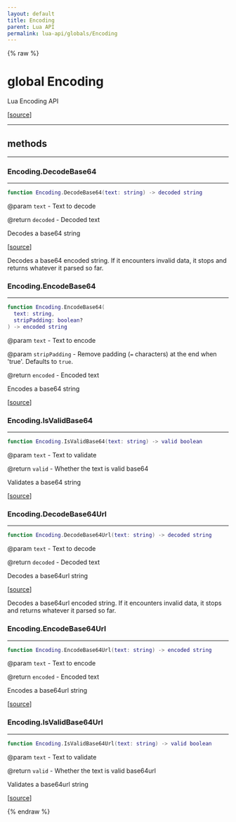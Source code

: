 ```yaml
---
layout: default
title: Encoding
parent: Lua API
permalink: lua-api/globals/Encoding
---
```


{% raw %}

# global Encoding


Lua Encoding API

[<a href="https://github.com/beyond-all-reason/RecoilEngine/blob/b29554ca8a91605fa235eafe60ad740783359665/rts/Lua/LuaEncoding.cpp#L22-L25" target="_blank">source</a>]







---

## methods
---

### Encoding.DecodeBase64
---
```lua
function Encoding.DecodeBase64(text: string) -> decoded string
```
@param `text` - Text to decode


@return `decoded` - Decoded text





Decodes a base64 string

[<a href="https://github.com/beyond-all-reason/RecoilEngine/blob/b29554ca8a91605fa235eafe60ad740783359665/rts/Lua/LuaEncoding.cpp#L41-L50" target="_blank">source</a>]

Decodes a base64 encoded string. If it encounters
invalid data, it stops and returns whatever it parsed so far.








### Encoding.EncodeBase64
---
```lua
function Encoding.EncodeBase64(
  text: string,
  stripPadding: boolean?
) -> encoded string
```
@param `text` - Text to encode

@param `stripPadding` - Remove padding (`=` characters) at the end when 'true'. Defaults to `true`.


@return `encoded` - Encoded text





Encodes a base64 string

[<a href="https://github.com/beyond-all-reason/RecoilEngine/blob/b29554ca8a91605fa235eafe60ad740783359665/rts/Lua/LuaEncoding.cpp#L61-L68" target="_blank">source</a>]








### Encoding.IsValidBase64
---
```lua
function Encoding.IsValidBase64(text: string) -> valid boolean
```
@param `text` - Text to validate


@return `valid` - Whether the text is valid base64





Validates a base64 string

[<a href="https://github.com/beyond-all-reason/RecoilEngine/blob/b29554ca8a91605fa235eafe60ad740783359665/rts/Lua/LuaEncoding.cpp#L85-L91" target="_blank">source</a>]








### Encoding.DecodeBase64Url
---
```lua
function Encoding.DecodeBase64Url(text: string) -> decoded string
```
@param `text` - Text to decode


@return `decoded` - Decoded text





Decodes a base64url string

[<a href="https://github.com/beyond-all-reason/RecoilEngine/blob/b29554ca8a91605fa235eafe60ad740783359665/rts/Lua/LuaEncoding.cpp#L109-L118" target="_blank">source</a>]

Decodes a base64url encoded string. If it encounters
invalid data, it stops and returns whatever it parsed so far.








### Encoding.EncodeBase64Url
---
```lua
function Encoding.EncodeBase64Url(text: string) -> encoded string
```
@param `text` - Text to encode


@return `encoded` - Encoded text





Encodes a base64url string

[<a href="https://github.com/beyond-all-reason/RecoilEngine/blob/b29554ca8a91605fa235eafe60ad740783359665/rts/Lua/LuaEncoding.cpp#L136-L142" target="_blank">source</a>]








### Encoding.IsValidBase64Url
---
```lua
function Encoding.IsValidBase64Url(text: string) -> valid boolean
```
@param `text` - Text to validate


@return `valid` - Whether the text is valid base64url





Validates a base64url string

[<a href="https://github.com/beyond-all-reason/RecoilEngine/blob/b29554ca8a91605fa235eafe60ad740783359665/rts/Lua/LuaEncoding.cpp#L164-L170" target="_blank">source</a>]












{% endraw %}